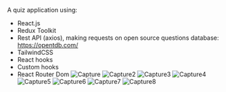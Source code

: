 A quiz application using:
 - React.js
 - Redux Toolkit
 - Rest API (axios), making requests on open source questions database: https://opentdb.com/ 
 - TailwindCSS
 - React hooks
 - Custom hooks
 - React Router Dom
 ![Capture](https://user-images.githubusercontent.com/99435115/181909210-7427ecb2-4d7f-485d-958d-6620db2542b7.PNG)
![Capture2](https://user-images.githubusercontent.com/99435115/181909212-cbfd5ad3-2778-431c-9913-bb12050a7d30.PNG)
![Capture3](https://user-images.githubusercontent.com/99435115/181909213-013b77f0-8158-4df9-b688-839106e78f9e.PNG)
![Capture4](https://user-images.githubusercontent.com/99435115/181909217-9750e987-75f1-46ee-9bda-90e8bf3a96c4.PNG)
![Capture5](https://user-images.githubusercontent.com/99435115/181909218-2b536ea6-1d61-40c5-8f20-c61c9b3807b7.PNG)
![Capture6](https://user-images.githubusercontent.com/99435115/181909220-925d56ff-305a-4cb5-8b38-8ab5f8aee283.PNG)
![Capture7](https://user-images.githubusercontent.com/99435115/181909221-60fe5123-2da9-47fb-99b8-638c2df66fef.PNG)
![Capture8](https://user-images.githubusercontent.com/99435115/181909223-b9ad067f-6857-4452-80ef-1154ee9ecb07.PNG)
